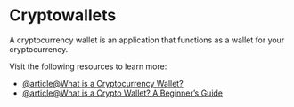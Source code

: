 # Cryptowallets

A cryptocurrency wallet is an application that functions as a wallet for your cryptocurrency.

Visit the following resources to learn more:

- [@article@What is a Cryptocurrency Wallet?](https://www.investopedia.com/terms/b/bitcoin-wallet.asp)
- [@article@What is a Crypto Wallet? A Beginner’s Guide](https://crypto.com/university/crypto-wallets)
